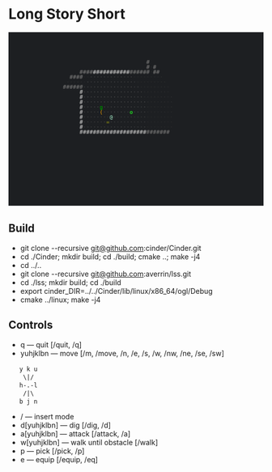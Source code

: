 # Long Story Short

![screenshot](https://raw.githubusercontent.com/averrin/lss/master/screenshot.png)

## Build
* git clone --recursive git@github.com:cinder/Cinder.git
* cd ./Cinder; mkdir build; cd ./build; cmake ..; make -j4
* cd ../..
* git clone --recursive git@github.com:averrin/lss.git
* cd ./lss; mkdir build; cd ./build
* export cinder_DIR=../../Cinder/lib/linux/x86_64/ogl/Debug
* cmake ../linux; make -j4

## Controls
* q — quit [/quit, /q]
* yuhjklbn — move [/m, /move, /n, /e, /s, /w, /nw, /ne, /se, /sw]
```
   y k u
    \|/ 
   h-.-l
    /|\ 
   b j n
```
* / — insert mode
* d[yuhjklbn] — dig [/dig, /d]
* a[yuhjklbn] — attack [/attack, /a]
* w[yuhjklbn] — walk until obstacle [/walk]
* p — pick [/pick, /p]
* e — equip [/equip, /eq]


